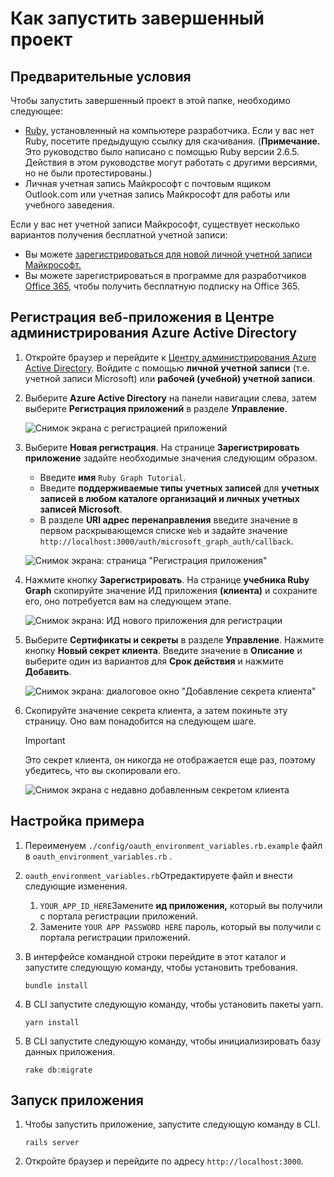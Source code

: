 # <a name="how-to-run-the-completed-project"></a>Как запустить завершенный проект

## <a name="prerequisites"></a>Предварительные условия

Чтобы запустить завершенный проект в этой папке, необходимо следующее:

- [Ruby,](https://www.ruby-lang.org/en/downloads/) установленный на компьютере разработчика. Если у вас нет Ruby, посетите предыдущую ссылку для скачивания. (**Примечание.** Это руководство было написано с помощью Ruby версии 2.6.5. Действия в этом руководстве могут работать с другими версиями, но не были протестированы.)
- Личная учетная запись Майкрософт с почтовым ящиком Outlook.com или учетная запись Майкрософт для работы или учебного заведения.

Если у вас нет учетной записи Майкрософт, существует несколько вариантов получения бесплатной учетной записи:

- Вы можете [зарегистрироваться для новой личной учетной записи Майкрософт.](https://signup.live.com/signup?wa=wsignin1.0&rpsnv=12&ct=1454618383&rver=6.4.6456.0&wp=MBI_SSL_SHARED&wreply=https://mail.live.com/default.aspx&id=64855&cbcxt=mai&bk=1454618383&uiflavor=web&uaid=b213a65b4fdc484382b6622b3ecaa547&mkt=E-US&lc=1033&lic=1)
- Вы можете зарегистрироваться в программе для разработчиков [Office 365,](https://developer.microsoft.com/office/dev-program) чтобы получить бесплатную подписку на Office 365.

## <a name="register-a-web-application-with-the-azure-active-directory-admin-center"></a>Регистрация веб-приложения в Центре администрирования Azure Active Directory

1. Откройте браузер и перейдите к [Центру администрирования Azure Active Directory](https://aad.portal.azure.com). Войдите с помощью **личной учетной записи** (т.е. учетной записи Microsoft) или **рабочей (учебной) учетной записи**.

1. Выберите **Azure Active Directory** на панели навигации слева, затем выберите **Регистрация приложений** в разделе **Управление**.

    ![Снимок экрана с регистрацией приложений ](/tutorial/images/aad-portal-app-registrations.png)

1. Выберите **Новая регистрация**. На странице **Зарегистрировать приложение** задайте необходимые значения следующим образом.

    - Введите **имя** `Ruby Graph Tutorial`.
    - Введите **поддерживаемые типы учетных записей** для **учетных записей в любом каталоге организаций и личных учетных записей Microsoft**.
    - В разделе **URI адрес перенаправления** введите значение в первом раскрывающемся списке `Web` и задайте значение `http://localhost:3000/auth/microsoft_graph_auth/callback`.

    ![Снимок экрана: страница "Регистрация приложения"](/tutorial/images/aad-register-an-app.png)

1. Нажмите кнопку **Зарегистрировать**. На странице **учебника Ruby Graph** скопируйте значение ИД приложения **(клиента)** и сохраните его, оно потребуется вам на следующем этапе.

    ![Снимок экрана: ИД нового приложения для регистрации](/tutorial/images/aad-application-id.png)

1. Выберите **Сертификаты и секреты** в разделе **Управление**. Нажмите кнопку **Новый секрет клиента**. Введите значение в **Описание** и выберите один из вариантов для **Срок действия** и нажмите **Добавить**.

    ![Снимок экрана: диалоговое окно "Добавление секрета клиента"](/tutorial/images/aad-new-client-secret.png)

1. Скопируйте значение секрета клиента, а затем покиньте эту страницу. Оно вам понадобится на следующем шаге.

    > [!IMPORTANT]
    > Это секрет клиента, он никогда не отображается еще раз, поэтому убедитесь, что вы скопировали его.

    ![Снимок экрана с недавно добавленным секретом клиента](/tutorial/images/aad-copy-client-secret.png)

## <a name="configure-the-sample"></a>Настройка примера

1. Переименуем `./config/oauth_environment_variables.rb.example` файл в `oauth_environment_variables.rb` .
1. `oauth_environment_variables.rb`Отредактируете файл и внести следующие изменения.
    1. `YOUR_APP_ID_HERE`Замените **ид приложения,** который вы получили с портала регистрации приложений.
    1. Замените `YOUR APP PASSWORD HERE` пароль, который вы получили с портала регистрации приложений.
1. В интерфейсе командной строки перейдите в этот каталог и запустите следующую команду, чтобы установить требования.

    ```Shell
    bundle install
    ```

1. В CLI запустите следующую команду, чтобы установить пакеты yarn.

    ```Shell
    yarn install
    ```

1. В CLI запустите следующую команду, чтобы инициализировать базу данных приложения.

    ```Shell
    rake db:migrate
    ```

## <a name="run-the-sample"></a>Запуск приложения

1. Чтобы запустить приложение, запустите следующую команду в CLI.

    ```Shell
    rails server
    ```

1. Откройте браузер и перейдите по адресу `http://localhost:3000`.
